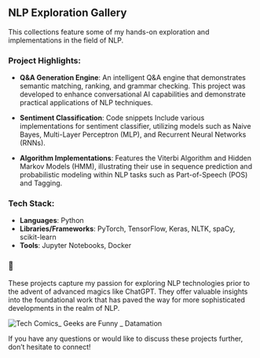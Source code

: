 ## NLP Exploration Gallery

This collections feature some of my hands-on exploration and implementations in the field of NLP.

### **Project Highlights:**

- **Q&A Generation Engine**: An intelligent Q&A engine that demonstrates semantic matching, ranking, and grammar checking. This project was developed to enhance conversational AI capabilities and demonstrate practical applications of NLP techniques.

- **Sentiment Classification**: Code snippets Include various implementations for sentiment classifier, utilizing models such as Naive Bayes, Multi-Layer Perceptron (MLP), and Recurrent Neural Networks (RNNs). 

- **Algorithm Implementations**: Features the Viterbi Algorithm and Hidden Markov Models (HMM), illustrating their use in sequence prediction and probabilistic modeling within NLP tasks such as Part-of-Speech (POS) and Tagging.

### **Tech Stack:**

- **Languages**: Python
- **Libraries/Frameworks**: PyTorch, TensorFlow, Keras, NLTK, spaCy, scikit-learn
- **Tools**: Jupyter Notebooks, Docker

### 🧸
These projects capture my passion for exploring NLP technologies prior to the advent of advanced magics like ChatGPT. They offer valuable insights into the foundational work that has paved the way for more sophisticated developments in the realm of NLP.

![Tech Comics_ Geeks are Funny _ Datamation](https://github.com/user-attachments/assets/ce559512-b741-4edb-b180-a50d1746af9b)

If you have any questions or would like to discuss these projects further, don’t hesitate to connect!
